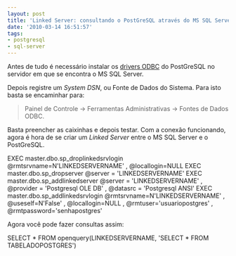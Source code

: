```yaml
---
layout: post
title: 'Linked Server: consultando o PostGreSQL através do MS SQL Server'
date: '2010-03-14 16:51:57'
tags:
- postgresql
- sql-server
---
```



Antes de tudo é necessário instalar os [drivers ODBC](http://www.postgresql.org/ftp/odbc/versions/msi/) do PostGreSQL no servidor em que se encontra o MS SQL Server.

Depois registre um *System DSN*, ou Fonte de Dados do Sistema. Para isto basta se encaminhar para:

> Painel de Controle → Ferramentas Administrativas → Fontes de Dados ODBC.

Basta preencher as caixinhas e depois testar. Com a conexão funcionando,  agora é hora de se criar um *Linked Server* entre o MS SQL Server e o PostGreSQL.

 EXEC master.dbo.sp_droplinkedsrvlogin @rmtsrvname=N'LINKEDSERVERNAME' , @locallogin=NULL EXEC master.dbo.sp_dropserver @server = 'LINKEDSERVERNAME' EXEC master.dbo.sp_addlinkedserver @server = 'LINKEDSERVERNAME' , @provider = 'Postgresql OLE DB' , @datasrc = 'Postgresql ANSI' EXEC master.dbo.sp_addlinkedsrvlogin @rmtsrvname=N'LINKEDSERVERNAME' , @useself=N'False' , @locallogin=NULL , @rmtuser='usuariopostgres' , @rmtpassword='senhapostgres'

Agora você pode fazer consultas assim:

 SELECT * FROM openquery(LINKEDSERVERNAME, 'SELECT * FROM TABELADOPOSTGRES')



